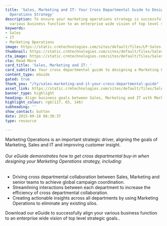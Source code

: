 ```yaml
---
title: 'Sales, Marketing and IT: Your Cross Departmental Guide to Designing a Marketing
  Operations Strategy'
description: To ensure your marketing operations strategy is successful, align your
  various business function to an enterprise wide vision of top level strategic goals.
keywords:
- Sales
- IT
- Marketing Operations
image: https://static.crmtechnologies.com/sites/default/files/LP-Sales-IT-Marketing.jpg
thumbnail: https://static.crmtechnologies.com/sites/default/files/Sales%2C-Marketing-and-IT.png
cta_image: https://static.crmtechnologies.com/sites/default/files/Sales_-Marketing-and-IT-Your-cross-departmental-guide_V3.png
cta: Read More
card_title: 'Sales, Marketing and IT: '
card_subtitle: Your cross departmental guide to designing a Marketing Operations strategy
content_type: eGuide
gated: true
thank_you: "/ty/sales-marketing-and-it-your-cross-departmental-guide"
asset_link: https://static.crmtechnologies.com/sites/default/files/Sales__Marketing_and_IT_-_Your_cross_departmental_guide_V3.pdf
banner_type: highlight
heading: Align business goals between Sales, Marketing and IT with Marketing Ops.
highlight_colour: rgb(117, 65, 146)
subheading: ''
show_contact: button
date: 2015-09-18 08:30:37
type: resource

---
```

Marketing Operations is an important strategic driver, aligning the goals of Marketing, Sales and IT and improving customer insight.

###### Our eGuide demonstrates how to get cross departmental buy-in when designing your Marketing Operations strategy, including:

* Driving cross departmental collaboration between Sales, Marketing and senior teams to achieve global campaign coordination.
* Streamlining interactions between each department to increase the efficiency of cross departmental collaboration.
* Creating actionable insights across all departments by using Marketing Operations to eliminate any existing silos.

Download our eGuide to successfully align your various business function to an enterprise wide vision of top level strategic goals..